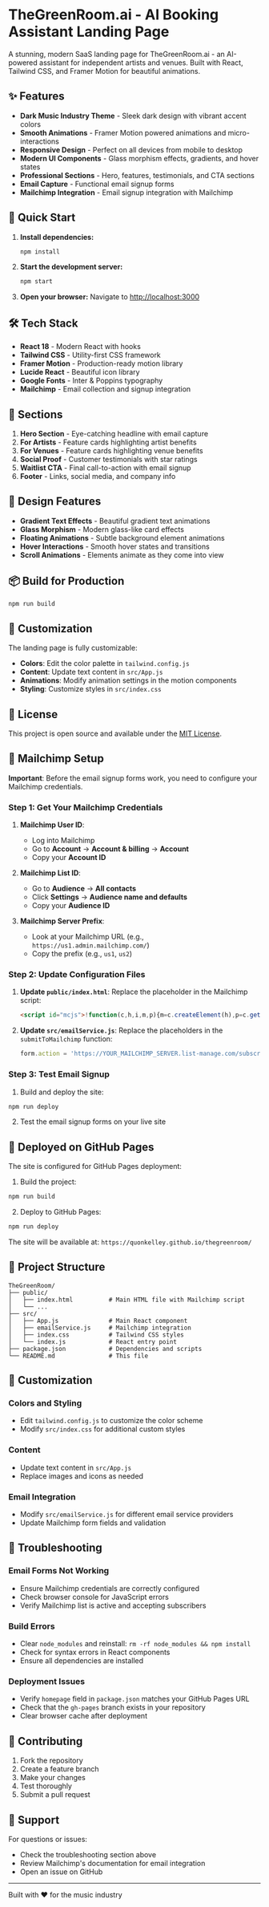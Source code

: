 # TheGreenRoom.ai - AI Booking Assistant Landing Page

A stunning, modern SaaS landing page for TheGreenRoom.ai - an AI-powered assistant for independent artists and venues. Built with React, Tailwind CSS, and Framer Motion for beautiful animations.

## ✨ Features

- **Dark Music Industry Theme** - Sleek dark design with vibrant accent colors
- **Smooth Animations** - Framer Motion powered animations and micro-interactions
- **Responsive Design** - Perfect on all devices from mobile to desktop
- **Modern UI Components** - Glass morphism effects, gradients, and hover states
- **Professional Sections** - Hero, features, testimonials, and CTA sections
- **Email Capture** - Functional email signup forms
- **Mailchimp Integration** - Email signup integration with Mailchimp

## 🚀 Quick Start

1. **Install dependencies:**
   ```bash
   npm install
   ```

2. **Start the development server:**
   ```bash
   npm start
   ```

3. **Open your browser:**
   Navigate to [http://localhost:3000](http://localhost:3000)

## 🛠️ Tech Stack

- **React 18** - Modern React with hooks
- **Tailwind CSS** - Utility-first CSS framework
- **Framer Motion** - Production-ready motion library
- **Lucide React** - Beautiful icon library
- **Google Fonts** - Inter & Poppins typography
- **Mailchimp** - Email collection and signup integration

## 📱 Sections

1. **Hero Section** - Eye-catching headline with email capture
2. **For Artists** - Feature cards highlighting artist benefits
3. **For Venues** - Feature cards highlighting venue benefits
4. **Social Proof** - Customer testimonials with star ratings
5. **Waitlist CTA** - Final call-to-action with email signup
6. **Footer** - Links, social media, and company info

## 🎨 Design Features

- **Gradient Text Effects** - Beautiful gradient text animations
- **Glass Morphism** - Modern glass-like card effects
- **Floating Animations** - Subtle background element animations
- **Hover Interactions** - Smooth hover states and transitions
- **Scroll Animations** - Elements animate as they come into view

## 📦 Build for Production

```bash
npm run build
```

## 🎯 Customization

The landing page is fully customizable:

- **Colors**: Edit the color palette in `tailwind.config.js`
- **Content**: Update text content in `src/App.js`
- **Animations**: Modify animation settings in the motion components
- **Styling**: Customize styles in `src/index.css`

## 📄 License

This project is open source and available under the [MIT License](LICENSE).

## 📧 Mailchimp Setup

**Important**: Before the email signup forms work, you need to configure your Mailchimp credentials.

### Step 1: Get Your Mailchimp Credentials

1. **Mailchimp User ID**:
   - Log into Mailchimp
   - Go to **Account** → **Account & billing** → **Account**
   - Copy your **Account ID**

2. **Mailchimp List ID**:
   - Go to **Audience** → **All contacts**
   - Click **Settings** → **Audience name and defaults**
   - Copy your **Audience ID**

3. **Mailchimp Server Prefix**:
   - Look at your Mailchimp URL (e.g., `https://us1.admin.mailchimp.com/`)
   - Copy the prefix (e.g., `us1`, `us2`)

### Step 2: Update Configuration Files

1. **Update `public/index.html`**:
   Replace the placeholder in the Mailchimp script:
   ```html
   <script id="mcjs">!function(c,h,i,m,p){m=c.createElement(h),p=c.getElementsByTagName(h)[0],m.async=1,m.src=i,p.parentNode.insertBefore(m,p)}(document,"script","https://chimpstatic.com/mcjs-connected/js/users/YOUR_MAILCHIMP_USER_ID/YOUR_MAILCHIMP_LIST_ID.js");</script>
   ```

2. **Update `src/emailService.js`**:
   Replace the placeholders in the `submitToMailchimp` function:
   ```javascript
   form.action = 'https://YOUR_MAILCHIMP_SERVER.list-manage.com/subscribe/post?u=YOUR_MAILCHIMP_USER_ID&id=YOUR_MAILCHIMP_LIST_ID';
   ```

### Step 3: Test Email Signup

1. Build and deploy the site:
```bash
npm run deploy
```

2. Test the email signup forms on your live site

## 🚀 Deployed on GitHub Pages

The site is configured for GitHub Pages deployment:

1. Build the project:
```bash
npm run build
```

2. Deploy to GitHub Pages:
```bash
npm run deploy
```

The site will be available at: `https://quonkelley.github.io/thegreenroom/`

## 📄 Project Structure

```
TheGreenRoom/
├── public/
│   ├── index.html          # Main HTML file with Mailchimp script
│   └── ...
├── src/
│   ├── App.js              # Main React component
│   ├── emailService.js     # Mailchimp integration
│   ├── index.css           # Tailwind CSS styles
│   └── index.js            # React entry point
├── package.json            # Dependencies and scripts
└── README.md               # This file
```

## 🎯 Customization

### Colors and Styling
- Edit `tailwind.config.js` to customize the color scheme
- Modify `src/index.css` for additional custom styles

### Content
- Update text content in `src/App.js`
- Replace images and icons as needed

### Email Integration
- Modify `src/emailService.js` for different email service providers
- Update Mailchimp form fields and validation

## 🤔 Troubleshooting

### Email Forms Not Working
- Ensure Mailchimp credentials are correctly configured
- Check browser console for JavaScript errors
- Verify Mailchimp list is active and accepting subscribers

### Build Errors
- Clear `node_modules` and reinstall: `rm -rf node_modules && npm install`
- Check for syntax errors in React components
- Ensure all dependencies are installed

### Deployment Issues
- Verify `homepage` field in `package.json` matches your GitHub Pages URL
- Check that the `gh-pages` branch exists in your repository
- Clear browser cache after deployment

## 🤝 Contributing

1. Fork the repository
2. Create a feature branch
3. Make your changes
4. Test thoroughly
5. Submit a pull request

## 🤖 Support

For questions or issues:
- Check the troubleshooting section above
- Review Mailchimp's documentation for email integration
- Open an issue on GitHub

---

Built with ❤️ for the music industry 